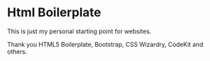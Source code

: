 # Html Boilerplate

This is just my personal starting point for websites.

Thank you HTML5 Boilerplate, Bootstrap, CSS Wizardry, CodeKit and others.